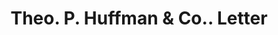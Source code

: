 ---
doi: 10.7916/D8FF54FX
date_other: '1901'
date_other_textual: '1901'
form: correspondence
genre:
- Letters (correspondence)
name:
- Theo. P. Huffman & Co.
object_in_context_url: https://biggert.cul.columbia.edu/items/view/ave_biggert_01133
subject_hierarchical_geographic:
- New York, New York, United States
subject_name:
- Theo. P. Huffman & Co.
title: Theo. P. Huffman & Co.. Letter
sort_title: Theo. P. Huffman & Co.. Letter
call_number: ave_biggert_01133
coordinates:
- 40.71277777777778,-74.00583333333333
pid: ave_biggert_01133
identifiers: ave_biggert_01133
thumbnail: https://derivativo-1.library.columbia.edu/iiif/2/ldpd:344817/full/!256,256/0/native.jpg
permalink: /biggert/ave_biggert_01133/
layout: iiif-image-page
---